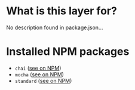 # What is this layer for?

No description found in package.json...

# Installed NPM packages

- `chai` ([see on NPM](https://www.npmjs.com/package/chai))
- `mocha` ([see on NPM](https://www.npmjs.com/package/mocha))
- `standard` ([see on NPM](https://www.npmjs.com/package/standard))